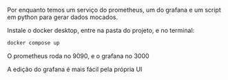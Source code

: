 Por enquanto temos um serviço do prometheus, um do grafana e um script em python para gerar dados mocados.

Instale o docker desktop, entre na pasta do projeto, e no terminal:

```bash
docker compose up
```

O prometheus roda no 9090, e o grafana no 3000

A edição do grafana é mais fácil pela própria UI

